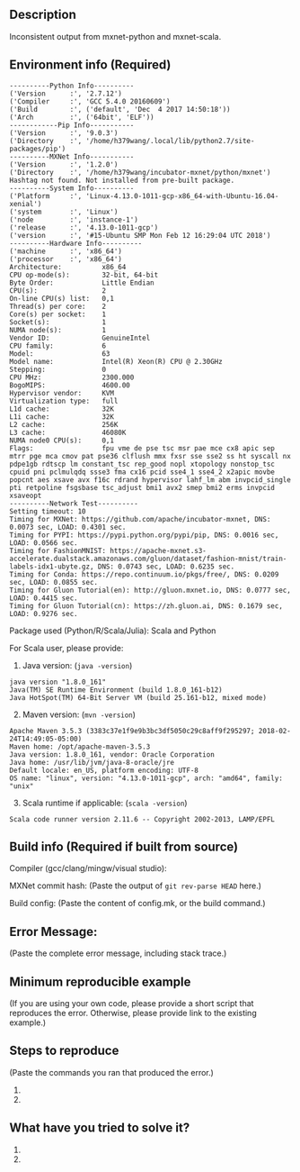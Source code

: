 ## Description
Inconsistent output from mxnet-python and mxnet-scala.

## Environment info (Required)

```
----------Python Info----------
('Version      :', '2.7.12')
('Compiler     :', 'GCC 5.4.0 20160609')
('Build        :', ('default', 'Dec  4 2017 14:50:18'))
('Arch         :', ('64bit', 'ELF'))
------------Pip Info-----------
('Version      :', '9.0.3')
('Directory    :', '/home/h379wang/.local/lib/python2.7/site-packages/pip')
----------MXNet Info-----------
('Version      :', '1.2.0')
('Directory    :', '/home/h379wang/incubator-mxnet/python/mxnet')
Hashtag not found. Not installed from pre-built package.
----------System Info----------
('Platform     :', 'Linux-4.13.0-1011-gcp-x86_64-with-Ubuntu-16.04-xenial')
('system       :', 'Linux')
('node         :', 'instance-1')
('release      :', '4.13.0-1011-gcp')
('version      :', '#15-Ubuntu SMP Mon Feb 12 16:29:04 UTC 2018')
----------Hardware Info----------
('machine      :', 'x86_64')
('processor    :', 'x86_64')
Architecture:          x86_64
CPU op-mode(s):        32-bit, 64-bit
Byte Order:            Little Endian
CPU(s):                2
On-line CPU(s) list:   0,1
Thread(s) per core:    2
Core(s) per socket:    1
Socket(s):             1
NUMA node(s):          1
Vendor ID:             GenuineIntel
CPU family:            6
Model:                 63
Model name:            Intel(R) Xeon(R) CPU @ 2.30GHz
Stepping:              0
CPU MHz:               2300.000
BogoMIPS:              4600.00
Hypervisor vendor:     KVM
Virtualization type:   full
L1d cache:             32K
L1i cache:             32K
L2 cache:              256K
L3 cache:              46080K
NUMA node0 CPU(s):     0,1
Flags:                 fpu vme de pse tsc msr pae mce cx8 apic sep mtrr pge mca cmov pat pse36 clflush mmx fxsr sse sse2 ss ht syscall nx pdpe1gb rdtscp lm constant_tsc rep_good nopl xtopology nonstop_tsc cpuid pni pclmulqdq ssse3 fma cx16 pcid sse4_1 sse4_2 x2apic movbe popcnt aes xsave avx f16c rdrand hypervisor lahf_lm abm invpcid_single pti retpoline fsgsbase tsc_adjust bmi1 avx2 smep bmi2 erms invpcid xsaveopt
----------Network Test----------
Setting timeout: 10
Timing for MXNet: https://github.com/apache/incubator-mxnet, DNS: 0.0073 sec, LOAD: 0.4301 sec.
Timing for PYPI: https://pypi.python.org/pypi/pip, DNS: 0.0016 sec, LOAD: 0.0566 sec.
Timing for FashionMNIST: https://apache-mxnet.s3-accelerate.dualstack.amazonaws.com/gluon/dataset/fashion-mnist/train-labels-idx1-ubyte.gz, DNS: 0.0743 sec, LOAD: 0.6235 sec.
Timing for Conda: https://repo.continuum.io/pkgs/free/, DNS: 0.0209 sec, LOAD: 0.0855 sec.
Timing for Gluon Tutorial(en): http://gluon.mxnet.io, DNS: 0.0777 sec, LOAD: 0.4415 sec.
Timing for Gluon Tutorial(cn): https://zh.gluon.ai, DNS: 0.1679 sec, LOAD: 0.9276 sec.
```

Package used (Python/R/Scala/Julia): Scala and Python

For Scala user, please provide:
1. Java version: (`java -version`)
```
java version "1.8.0_161"
Java(TM) SE Runtime Environment (build 1.8.0_161-b12)
Java HotSpot(TM) 64-Bit Server VM (build 25.161-b12, mixed mode)
```
2. Maven version: (`mvn -version`)
```
Apache Maven 3.5.3 (3383c37e1f9e9b3bc3df5050c29c8aff9f295297; 2018-02-24T14:49:05-05:00)
Maven home: /opt/apache-maven-3.5.3
Java version: 1.8.0_161, vendor: Oracle Corporation
Java home: /usr/lib/jvm/java-8-oracle/jre
Default locale: en_US, platform encoding: UTF-8
OS name: "linux", version: "4.13.0-1011-gcp", arch: "amd64", family: "unix"
```
3. Scala runtime if applicable: (`scala -version`)
```
Scala code runner version 2.11.6 -- Copyright 2002-2013, LAMP/EPFL
```

## Build info (Required if built from source)

Compiler (gcc/clang/mingw/visual studio):

MXNet commit hash:
(Paste the output of `git rev-parse HEAD` here.)

Build config:
(Paste the content of config.mk, or the build command.)

## Error Message:
(Paste the complete error message, including stack trace.)

## Minimum reproducible example
(If you are using your own code, please provide a short script that reproduces the error. Otherwise, please provide link to the existing example.)

## Steps to reproduce
(Paste the commands you ran that produced the error.)

1.
2.

## What have you tried to solve it?

1.
2.
